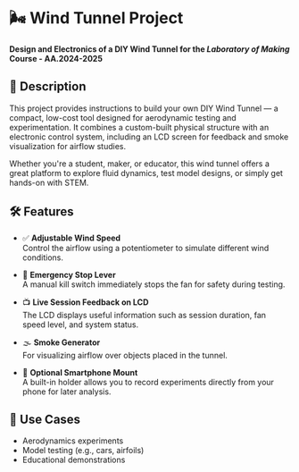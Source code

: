 # 🌬️ Wind Tunnel Project  
**Design and Electronics of a DIY Wind Tunnel for the _Laboratory of Making_ Course - AA.2024-2025**

## 📄 Description  
This project provides instructions to build your own DIY Wind Tunnel — a compact, low-cost tool designed for aerodynamic testing and experimentation. It combines a custom-built physical structure with an electronic control system, including an LCD screen for feedback and smoke visualization for airflow studies.

Whether you're a student, maker, or educator, this wind tunnel offers a great platform to explore fluid dynamics, test model designs, or simply get hands-on with STEM.

## 🛠️ Features  
- ✅ **Adjustable Wind Speed**  
  Control the airflow using a potentiometer to simulate different wind conditions.

- 🛑 **Emergency Stop Lever**  
  A manual kill switch immediately stops the fan for safety during testing.

- 📺 **Live Session Feedback on LCD**  
  The LCD displays useful information such as session duration, fan speed level, and system status.

- 🌫️ **Smoke Generator**  
  For visualizing airflow over objects placed in the tunnel.

- 📱 **Optional Smartphone Mount**  
  A built-in holder allows you to record experiments directly from your phone for later analysis.


## 🧪 Use Cases  
- Aerodynamics experiments  
- Model testing (e.g., cars, airfoils)  
- Educational demonstrations  
